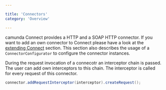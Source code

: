 ```yaml
---

title: 'Connectors'
category: 'Overview'

---
```


camunda Connect provides a HTTP and a SOAP HTTP connector. If you want to
add an own connector to Connect please have a look at the [extending Connect][]
section. This section also describes the usage of a `ConnectorConfigurator` to
configure the connector instances.

During the request invocation of a connecotr an interceptor chain is passed.
The user can add own interceptors to this chain. The interceptor is called for
every request of this connector.

```java
connector.addRequestInterceptor(interceptor).createRequest();
```



[extending Connect]: ref:#extending-connect
